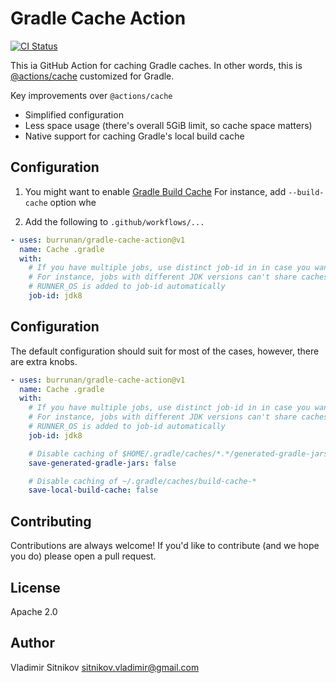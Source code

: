 # Gradle Cache Action

[![CI Status](https://github.com/burrunan/gradle-cache-action/workflows/CI/badge.svg)](https://github.com/burrunan/gradle-cache-action/actions)

This ia GitHub Action for caching Gradle caches.
In other words, this is [@actions/cache](https://github.com/actions/cache) customized for Gradle.

Key improvements over `@actions/cache`
- Simplified configuration 
- Less space usage (there's overall 5GiB limit, so cache space matters)
- Native support for caching Gradle's local build cache

## Configuration

1. You might want to enable [Gradle Build Cache](https://docs.gradle.org/current/userguide/build_cache.html)
For instance, add `--build-cache` option whe 

1. Add the following to `.github/workflows/...`

```yaml
- uses: burrunan/gradle-cache-action@v1
  name: Cache .gradle
  with:
    # If you have multiple jobs, use distinct job-id in in case you want to split caches
    # For instance, jobs with different JDK versions can't share caches
    # RUNNER_OS is added to job-id automatically
    job-id: jdk8
```

## Configuration

The default configuration should suit for most of the cases, however, there are extra knobs.

```yaml
- uses: burrunan/gradle-cache-action@v1
  name: Cache .gradle
  with:
    # If you have multiple jobs, use distinct job-id in in case you want to split caches
    # For instance, jobs with different JDK versions can't share caches
    # RUNNER_OS is added to job-id automatically
    job-id: jdk8

    # Disable caching of $HOME/.gradle/caches/*.*/generated-gradle-jars
    save-generated-gradle-jars: false

    # Disable caching of ~/.gradle/caches/build-cache-*
    save-local-build-cache: false
```

## Contributing

Contributions are always welcome! If you'd like to contribute (and we hope you do) please open a pull request.

## License

Apache 2.0

## Author

Vladimir Sitnikov <sitnikov.vladimir@gmail.com>
